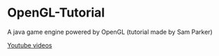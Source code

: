 # OpenGL-Tutorial
A java game engine powered by OpenGL (tutorial made by Sam Parker)

[Youtube videos](https://www.youtube.com/watch?v=etNPl3Dk2XY&list=PL9a_05IxzbrctpcWdVyVaF9AO0vn4WD4J)
